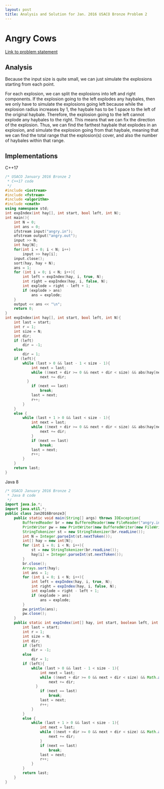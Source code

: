 ```yaml
---
layout: post
title: Analysis and Solution for Jan. 2016 USACO Bronze Problem 2 
---
```

# Angry Cows

[Link to problem statement](http://usaco.org/index.php?page=viewproblem2&cpid=592, "Jan. 2016 USACO, Problem 3 of Bronze")

## Analysis

Because the input size is quite small, we can just simulate the explosions starting from each point.

For each explosion, we can split the explosions into left and right components.  If the explosion going to the left explodes any haybales, then we only have to simulate the explosions going left because while the explosion radius increases by 1, the haybale has to be 1 space to the left of the original haybale.  Therefore, the explosion going to the left cannot explode any haybales to the right.  This means that we can fix the direction of the explosion.  Thus, we can find the farthest haybale that explodes in an explosion, and simulate the explosion going from that haybale, meaning that we can find the total range that the explosion(s) cover, and also the number of haybales within that range.

## Implementations

C++17

```c++
/* USACO January 2016 Bronze 2
 * C++17 code
 */
#include <iostream>
#include <fstream>
#include <algorithm>
#include <cmath>
using namespace std;
int expIndex(int hay[], int start, bool left, int N);
int main(){
    int N = 0;
    int ans = 0;
    ifstream input("angry.in");
    ofstream output("angry.out");
    input >> N;
    int hay[N];
    for(int i = 0; i < N; i++)
        input >> hay[i];
    input.close();
    sort(hay, hay + N);
    ans = 1;
    for (int i = 0; i < N; i++){
        int left = expIndex(hay, i, true, N);
        int right = expIndex(hay, i, false, N);
        int explode = right - left + 1;
        if (explode > ans)
            ans = explode;
    }
    output << ans << "\n";
    return 0;
}
int expIndex(int hay[], int start, bool left, int N){
    int last = start;
    int r = 1;
    int size = N;
    int dir;
    if (left)
        dir = -1;
    else
        dir = 1;
    if (left){
        while (last > 0 && last - 1 < size - 1){
            int next = last;
            while ((next + dir >= 0 && next + dir < size) && abs(hay[next + dir] - hay[last]) <= r){
                next += dir;
          }
            if (next == last)
                break;
            last = next;
            r++;
        }
    }
    else {
        while (last + 1 > 0 && last < size - 1){
            int next = last;
            while ((next + dir >= 0 && next + dir < size) && abs(hay[next + dir] - hay[last]) <= r){
                next += dir;
            }
            if (next == last)
                break;
            last = next;
            r++;
        }
    }
    return last;
}
```

Java 8

```java
/* USACO January 2016 Bronze 2
 * Java 8 code
 */
import java.io.*;
import java.util.*;
public class Jan2016Bronze3{
    public static void main(String[] args) throws IOException{
        BufferedReader br = new BufferedReader(new FileReader("angry.in"));
        PrintWriter pw = new PrintWriter(new BufferedWriter(new FileWriter("angry.out")));
        StringTokenizer st = new StringTokenizer(br.readLine());
        int N = Integer.parseInt(st.nextToken());
        int[] hay = new int[N];
        for (int i = 0; i < N; i++){
            st = new StringTokenizer(br.readLine());
            hay[i] = Integer.parseInt(st.nextToken());
        }
        br.close();
        Arrays.sort(hay);
        int ans = 1;
        for (int i = 0; i < N; i++){
            int left = expIndex(hay, i, true, N);
            int right = expIndex(hay, i, false, N);
            int explode = right - left + 1;
            if (explode > ans)
                ans = explode;
        }
        pw.println(ans);
        pw.close();
    }
    public static int expIndex(int[] hay, int start, boolean left, int N){
        int last = start;
        int r = 1;
        int size = N;
        int dir;
        if (left)
            dir = -1;
        else
            dir = 1;
        if (left){
            while (last > 0 && last - 1 < size - 1){
                int next = last;
                while ((next + dir >= 0 && next + dir < size) && Math.abs(hay[next + dir] - hay[last]) <= r){
                    next += dir;
              }
                if (next == last)
                    break;
                last = next;
                r++;
            }
        }
        else {
            while (last + 1 > 0 && last < size - 1){
                int next = last;
                while ((next + dir >= 0 && next + dir < size) && Math.abs(hay[next + dir] - hay[last]) <= r){
                    next += dir;
                }
                if (next == last)
                    break;
                last = next;
                r++;
            }
        }
        return last;
    }
}
```